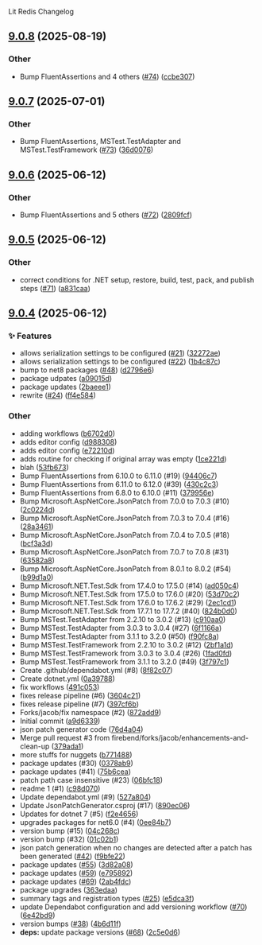 Lit Redis Changelog
<a name="9.0.8"></a>
## [9.0.8](https://www.github.com/firebend/json-patch-generator/releases/tag/v9.0.8) (2025-08-19)

### Other

* Bump FluentAssertions and 4 others ([#74](https://www.github.com/firebend/json-patch-generator/issues/74)) ([ccbe307](https://www.github.com/firebend/json-patch-generator/commit/ccbe307954e0b11befc85ba100fc5d6aa7eb6731))

<a name="9.0.7"></a>
## [9.0.7](https://www.github.com/firebend/json-patch-generator/releases/tag/v9.0.7) (2025-07-01)

### Other

* Bump FluentAssertions, MSTest.TestAdapter and MSTest.TestFramework ([#73](https://www.github.com/firebend/json-patch-generator/issues/73)) ([36d0076](https://www.github.com/firebend/json-patch-generator/commit/36d007629f8c449bd0c42cb4257f4684d901c030))

<a name="9.0.6"></a>
## [9.0.6](https://www.github.com/firebend/json-patch-generator/releases/tag/v9.0.6) (2025-06-12)

### Other

* Bump FluentAssertions and 5 others ([#72](https://www.github.com/firebend/json-patch-generator/issues/72)) ([2809fcf](https://www.github.com/firebend/json-patch-generator/commit/2809fcf2b9367c1a987bf285b435a6124c81c9f5))

<a name="9.0.5"></a>
## [9.0.5](https://www.github.com/firebend/json-patch-generator/releases/tag/v9.0.5) (2025-06-12)

### Other

* correct conditions for .NET setup, restore, build, test, pack, and publish steps ([#71](https://www.github.com/firebend/json-patch-generator/issues/71)) ([a831caa](https://www.github.com/firebend/json-patch-generator/commit/a831caa380b8084fec2eb88ebcc5374a0f882f63))

<a name="9.0.4"></a>
## [9.0.4](https://www.github.com/firebend/json-patch-generator/releases/tag/v9.0.4) (2025-06-12)

### ✨ Features

* allows serialization settings to be configured ([#21](https://www.github.com/firebend/json-patch-generator/issues/21)) ([32272ae](https://www.github.com/firebend/json-patch-generator/commit/32272ae10eaa7150a7a6fecdf906915259b72aae))
* allows serialization settings to be configured ([#22](https://www.github.com/firebend/json-patch-generator/issues/22)) ([1b4c87c](https://www.github.com/firebend/json-patch-generator/commit/1b4c87c72e5fe282f0f82b98e11b91a409515ffc))
* bump to net8 packages ([#48](https://www.github.com/firebend/json-patch-generator/issues/48)) ([d2796e6](https://www.github.com/firebend/json-patch-generator/commit/d2796e6ff2c719bac3398a623c2ef1b4d29c9ea1))
* package udpates ([a09015d](https://www.github.com/firebend/json-patch-generator/commit/a09015d03c310702461dbe9538e7a9fb4cbdfbc9))
* package updates ([2baeee1](https://www.github.com/firebend/json-patch-generator/commit/2baeee15c2b9742f3a7eba5cc90c23e25e391e98))
* rewrite ([#24](https://www.github.com/firebend/json-patch-generator/issues/24)) ([ff4e584](https://www.github.com/firebend/json-patch-generator/commit/ff4e58479adde524ca088f13a7823c68339613d4))

### Other

* adding workflows ([b6702d0](https://www.github.com/firebend/json-patch-generator/commit/b6702d03e1ecdb9b45ab42e74f7371cbbf7aae59))
* adds editor config ([d988308](https://www.github.com/firebend/json-patch-generator/commit/d9883083975f705c7631f3e54b1e0cea66571c25))
* adds editor config ([e72210d](https://www.github.com/firebend/json-patch-generator/commit/e72210d84dd6e1aee1dbebc8203b036281d9cc81))
* adds routine for checking if original array was empty ([1ce221d](https://www.github.com/firebend/json-patch-generator/commit/1ce221d35d0915b56fe3e872908c74ea191ac65d))
* blah ([53fb673](https://www.github.com/firebend/json-patch-generator/commit/53fb6739e6f8448cd376f4710ee969bb46e65f69))
* Bump FluentAssertions from 6.10.0 to 6.11.0 (#19) ([94406c7](https://www.github.com/firebend/json-patch-generator/commit/94406c78bc871f34e1d9b823497b98531325e700))
* Bump FluentAssertions from 6.11.0 to 6.12.0 (#39) ([430c2c3](https://www.github.com/firebend/json-patch-generator/commit/430c2c3b32753166308a28cdb66cb4f658924a38))
* Bump FluentAssertions from 6.8.0 to 6.10.0 (#11) ([379956e](https://www.github.com/firebend/json-patch-generator/commit/379956e3ca134fc0901872831b923cb2b5d0b00a))
* Bump Microsoft.AspNetCore.JsonPatch from 7.0.0 to 7.0.3 (#10) ([2c0224d](https://www.github.com/firebend/json-patch-generator/commit/2c0224d5d12df0bfbf87779c42b2feea998c66db))
* Bump Microsoft.AspNetCore.JsonPatch from 7.0.3 to 7.0.4 (#16) ([28a3461](https://www.github.com/firebend/json-patch-generator/commit/28a3461439ccba70bef7900bdc8873f2df43fcaf))
* Bump Microsoft.AspNetCore.JsonPatch from 7.0.4 to 7.0.5 (#18) ([bcf3a3d](https://www.github.com/firebend/json-patch-generator/commit/bcf3a3da9a3252cb02c281188898bde1baadb796))
* Bump Microsoft.AspNetCore.JsonPatch from 7.0.7 to 7.0.8 (#31) ([63582a8](https://www.github.com/firebend/json-patch-generator/commit/63582a8c855b00a6dc6abd3c1e3549610ec55036))
* Bump Microsoft.AspNetCore.JsonPatch from 8.0.1 to 8.0.2 (#54) ([b99d1a0](https://www.github.com/firebend/json-patch-generator/commit/b99d1a063a62cae4a174ff07f161ff0224e255ec))
* Bump Microsoft.NET.Test.Sdk from 17.4.0 to 17.5.0 (#14) ([ad050c4](https://www.github.com/firebend/json-patch-generator/commit/ad050c49ad2c1bb07c45a5974822d3d5c1003430))
* Bump Microsoft.NET.Test.Sdk from 17.5.0 to 17.6.0 (#20) ([53d70c2](https://www.github.com/firebend/json-patch-generator/commit/53d70c2ea9952b0cf42f3ea470d187cc4991a3a4))
* Bump Microsoft.NET.Test.Sdk from 17.6.0 to 17.6.2 (#29) ([2ec1cd1](https://www.github.com/firebend/json-patch-generator/commit/2ec1cd1dd24de05babe910431828d95949425b78))
* Bump Microsoft.NET.Test.Sdk from 17.7.1 to 17.7.2 (#40) ([824b0d0](https://www.github.com/firebend/json-patch-generator/commit/824b0d0312718525133d515425885db9013db611))
* Bump MSTest.TestAdapter from 2.2.10 to 3.0.2 (#13) ([c910aa0](https://www.github.com/firebend/json-patch-generator/commit/c910aa0c8cefd414ac4178b602f06b9ec41086c6))
* Bump MSTest.TestAdapter from 3.0.3 to 3.0.4 (#27) ([6f1166a](https://www.github.com/firebend/json-patch-generator/commit/6f1166a7181d211f3677e276cec40ca50bd3deac))
* Bump MSTest.TestAdapter from 3.1.1 to 3.2.0 (#50) ([f90fc8a](https://www.github.com/firebend/json-patch-generator/commit/f90fc8a7db8568e2d8014aae97bfa99ba9a93d68))
* Bump MSTest.TestFramework from 2.2.10 to 3.0.2 (#12) ([2bf1a1d](https://www.github.com/firebend/json-patch-generator/commit/2bf1a1de033e2ae0eab96e28dac96a8c614d931a))
* Bump MSTest.TestFramework from 3.0.3 to 3.0.4 (#26) ([1fad0fd](https://www.github.com/firebend/json-patch-generator/commit/1fad0fd901c5e3e933040e12c1d453e6c541d3b4))
* Bump MSTest.TestFramework from 3.1.1 to 3.2.0 (#49) ([3f797c1](https://www.github.com/firebend/json-patch-generator/commit/3f797c164d7f96bec073e5ec729bb6e626628133))
* Create .github/dependabot.yml (#8) ([8f82c07](https://www.github.com/firebend/json-patch-generator/commit/8f82c07bdb8214233f36036f310e1c06163f68f2))
* Create dotnet.yml ([0a39788](https://www.github.com/firebend/json-patch-generator/commit/0a39788cce9a1e38feebe73a13a3c0fec38c121e))
* fix workflows ([491c053](https://www.github.com/firebend/json-patch-generator/commit/491c0531d6fd4c7831926e821d5d5633c82b7d7f))
* fixes release pipeline (#6) ([3604c21](https://www.github.com/firebend/json-patch-generator/commit/3604c21ff92b50a12a1ed64eb1ff4f56e4ba7c38))
* fixes release pipeline (#7) ([397cf6b](https://www.github.com/firebend/json-patch-generator/commit/397cf6bb37348b7c989cbf54bf96f75f2d557f1f))
* Forks/jacob/fix namespace (#2) ([872add9](https://www.github.com/firebend/json-patch-generator/commit/872add9685387a4cf509518613e67b25af17bb7e))
* Initial commit ([a9d6339](https://www.github.com/firebend/json-patch-generator/commit/a9d6339b6e50169063a91422d9da66442e3807d0))
* json patch generator code ([76d4a04](https://www.github.com/firebend/json-patch-generator/commit/76d4a04432e5de1c0ad29e63c1e9fdf220bbbfb9))
* Merge pull request #3 from firebend/forks/jacob/enhancements-and-clean-up ([379ada1](https://www.github.com/firebend/json-patch-generator/commit/379ada170b735e4530e419ad66f18f599d2097e1))
* more stuffs for nuggets ([b771488](https://www.github.com/firebend/json-patch-generator/commit/b77148823c2080ecc1e3aef222249c45a892f268))
* package updates (#30) ([0378ab9](https://www.github.com/firebend/json-patch-generator/commit/0378ab9c6e370591fb354a96d4fc67a9cb608f8e))
* package updates (#41) ([75b6cea](https://www.github.com/firebend/json-patch-generator/commit/75b6cea533b224116c1b321e26ea52c5e224189b))
* patch path case insensitive (#23) ([06bfc18](https://www.github.com/firebend/json-patch-generator/commit/06bfc1860363e7603a127bb95592084448b4c544))
* readme 1 (#1) ([c98d070](https://www.github.com/firebend/json-patch-generator/commit/c98d07036b9ef293b1b30f49562bada75d1a4c17))
* Update dependabot.yml (#9) ([527a804](https://www.github.com/firebend/json-patch-generator/commit/527a8041e94cae82ea1375586697723cf38034e2))
* Update JsonPatchGenerator.csproj (#17) ([890ec06](https://www.github.com/firebend/json-patch-generator/commit/890ec06a4f3a352290735e225127abd8642fb09a))
* Updates for dotnet 7 (#5) ([f2e4656](https://www.github.com/firebend/json-patch-generator/commit/f2e46563f13ae7ec39182cdf9328e59561a46f6c))
* upgrades packages for net6.0 (#4) ([0ee84b7](https://www.github.com/firebend/json-patch-generator/commit/0ee84b765b279aa121372cb519eb71b4a07a930a))
* version bump (#15) ([04c268c](https://www.github.com/firebend/json-patch-generator/commit/04c268c1fee196c7e0fe92e19405db5569ff32b5))
* version bump (#32) ([01c02b1](https://www.github.com/firebend/json-patch-generator/commit/01c02b108860fb5c258bb747dc1d2050d5e24fc0))
* json patch generation when no changes are detected after a patch has been generated ([#42](https://www.github.com/firebend/json-patch-generator/issues/42)) ([f9bfe22](https://www.github.com/firebend/json-patch-generator/commit/f9bfe228f3209bbbeb45ace965696991cc0b741a))
* package updates ([#55](https://www.github.com/firebend/json-patch-generator/issues/55)) ([3d82a08](https://www.github.com/firebend/json-patch-generator/commit/3d82a085314dfb54f0dee04b64e56fd25772ffbf))
* package updates ([#59](https://www.github.com/firebend/json-patch-generator/issues/59)) ([e795892](https://www.github.com/firebend/json-patch-generator/commit/e795892cb63ff01395474d00e9e036d5cebdfe5b))
* package updates ([#69](https://www.github.com/firebend/json-patch-generator/issues/69)) ([2ab4fdc](https://www.github.com/firebend/json-patch-generator/commit/2ab4fdcc19eebaa433730fa72b108c6a61fbcd5f))
* package upgrades ([363edaa](https://www.github.com/firebend/json-patch-generator/commit/363edaabfbadbfb14b54904702dc675d230dbc66))
* summary tags and registration types ([#25](https://www.github.com/firebend/json-patch-generator/issues/25)) ([e5dca3f](https://www.github.com/firebend/json-patch-generator/commit/e5dca3f92f183723358c76238c9381fd1d4664a5))
* update Dependabot configuration and add versioning workflow ([#70](https://www.github.com/firebend/json-patch-generator/issues/70)) ([6e42bd9](https://www.github.com/firebend/json-patch-generator/commit/6e42bd9693f0d4d19f8c66647af03510872f5390))
* version bumps ([#38](https://www.github.com/firebend/json-patch-generator/issues/38)) ([4b6d11f](https://www.github.com/firebend/json-patch-generator/commit/4b6d11f879cf274d37cd3b3a536ff4aa3a70a844))
* **deps:** update package versions ([#68](https://www.github.com/firebend/json-patch-generator/issues/68)) ([2c5e0d6](https://www.github.com/firebend/json-patch-generator/commit/2c5e0d68a636b02f3d4f668e7def5c5608144648))

